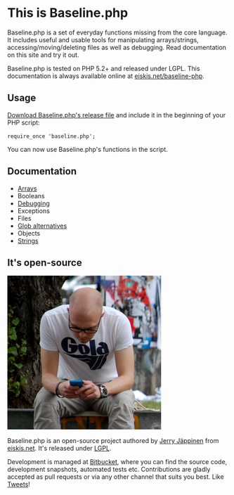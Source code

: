 
# This is Baseline.php

Baseline.php is a set of everyday functions missing from the core language. It includes useful and usable tools for manipulating arrays/strings, accessing/moving/deleting files as well as debugging. Read documentation on this site and try it out.

Baseline.php is tested on PHP 5.2+ and released under LGPL. This documentation is always available online at [eiskis.net/baseline-php](http://eiskis.net/baseline-php/).



## Usage

[Download Baseline.php's release file](https://bitbucket.org/Eiskis/baseline-php/raw/default/baseline.php) and include it in the beginning of your PHP script:

	require_once 'baseline.php';

You can now use Baseline.php's functions in the script.


## Documentation

- [Arrays](arrays)
- Booleans
- [Debugging](debug)
- Exceptions
- Files
- [Glob alternatives](glob)
- Objects
- [Strings](strings)



## It's open-source

<a href="http://eiskis.net/"><img src="author.png" alt="Jerry Jäppinen" title="Jerry Jäppinen" class="shadows author"></a>

Baseline.php is an open-source project authored by [Jerry Jäppinen](mailto:eiskis@gmail.com) from [eiskis.net](http://eiskis.net/). It's released under [LGPL](http://www.gnu.org/copyleft/lesser.html).

Development is managed at [Bitbucket](http://bitbucket.org/Eiskis/baseline-php/), where you can find the source code, development snapshots, automated tests etc. Contributions are gladly accepted as pull requests or via any other channel that suits you best. Like [Tweets](https://twitter.com/Eiskis)!
